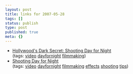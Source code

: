 ```yaml
---
layout: post
title: links for 2007-05-28
tags: []
status: publish
type: post
published: true
meta: {}
---
```

<ul class="delicious">
	<li>
		<div class="delicious-link"><a href="http://www.videomaker.com/article/8150/">Hollywood's Dark Secret: Shooting Day for Night</a></div>
		<div class="delicious-tags">(tags: <a href="http://del.icio.us/markmorga/video">video</a> <a href="http://del.icio.us/markmorga/dayfornight">dayfornight</a> <a href="http://del.icio.us/markmorga/filmmaking">filmmaking</a>)</div>
	</li>
	<li>
		<div class="delicious-link"><a href="http://www.videomaker.com/article/10368/">Shooting Day for Night</a></div>
		<div class="delicious-tags">(tags: <a href="http://del.icio.us/markmorga/video">video</a> <a href="http://del.icio.us/markmorga/dayfornight">dayfornight</a> <a href="http://del.icio.us/markmorga/filmmaking">filmmaking</a> <a href="http://del.icio.us/markmorga/effects">effects</a> <a href="http://del.icio.us/markmorga/shooting">shooting</a> <a href="http://del.icio.us/markmorga/tips">tips</a>)</div>
	</li>
</ul>
